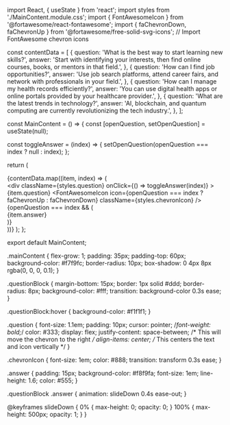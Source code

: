 import React, { useState } from 'react';
import styles from './MainContent.module.css';
import { FontAwesomeIcon } from '@fortawesome/react-fontawesome';
import { faChevronDown, faChevronUp } from '@fortawesome/free-solid-svg-icons'; // Import FontAwesome chevron icons

const contentData = [
  {
    question: 'What is the best way to start learning new skills?',
    answer: 'Start with identifying your interests, then find online courses, books, or mentors in that field.',
  },
  {
    question: 'How can I find job opportunities?',
    answer: 'Use job search platforms, attend career fairs, and network with professionals in your field.',
  },
  {
    question: 'How can I manage my health records efficiently?',
    answer: 'You can use digital health apps or online portals provided by your healthcare provider.',
  },
  {
    question: 'What are the latest trends in technology?',
    answer: 'AI, blockchain, and quantum computing are currently revolutionizing the tech industry.',
  },
];

const MainContent = () => {
  const [openQuestion, setOpenQuestion] = useState(null);

  const toggleAnswer = (index) => {
    setOpenQuestion(openQuestion === index ? null : index);
  };

  return (
    <div className={styles.mainContent}>
      {contentData.map((item, index) => (
        <div key={index} className={styles.questionBlock}>
          <div
            className={styles.question}
            onClick={() => toggleAnswer(index)}
          >
            {item.question}
            <FontAwesomeIcon
              icon={openQuestion === index ? faChevronUp : faChevronDown}
              className={styles.chevronIcon}
            />
          </div>
          {openQuestion === index && (
            <div className={styles.answer}>
              {item.answer}
            </div>
          )}
        </div>
      ))}
    </div>
  );
};

export default MainContent;



.mainContent {
  flex-grow: 1;
  padding: 35px;
  padding-top: 60px;
  background-color: #f7f9fc;
  border-radius: 10px;
  box-shadow: 0 4px 8px rgba(0, 0, 0, 0.1);
}

.questionBlock {
  margin-bottom: 15px;
  border: 1px solid #ddd;
  border-radius: 8px;
  background-color: #fff;
  transition: background-color 0.3s ease;
}

.questionBlock:hover {
  background-color: #f1f1f1;
}

.question {
  font-size: 1.1em;
  padding: 10px;
  cursor: pointer;
  /*font-weight: bold;*/
  color: #333;
  display: flex;
  justify-content: space-between; /* This will move the chevron to the right */
  align-items: center; /* This centers the text and icon vertically */
}

.chevronIcon {
  font-size: 1em;
  color: #888;
  transition: transform 0.3s ease;
}

.answer {
  padding: 15px;
  background-color: #f8f9fa;
  font-size: 1em;
  line-height: 1.6;
  color: #555;
}

.questionBlock .answer {
  animation: slideDown 0.4s ease-out;
}

@keyframes slideDown {
  0% {
    max-height: 0;
    opacity: 0;
  }
  100% {
    max-height: 500px;
    opacity: 1;
  }
}
